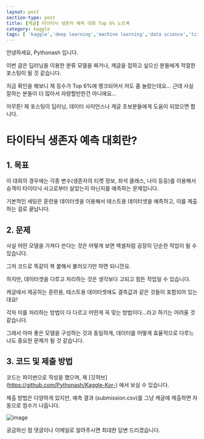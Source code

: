 ```yaml
---
layout: post
section-type: post
title: [캐글] 타이타닉 생존자 예측 대회 Top 6% 노트북
category: kaggle
tags: [ 'kaggle','deep learning','machine learning','data science','titanic' ]
---
```


안녕하세요, Pythonash 입니다.

이번 글은 딥러닝을 이용한 분류 모델을 짜거나, 캐글을 접하고 싶으신 분들에게 적절한 포스팅이 될 것 같습니다.

지금 확인을 해보니 제 등수가 Top 6%에 랭크되어서 저도 좀 놀랐는데요... 근데 사실 잘하는 분들이 더 많아서 자랑할만한건 아니에요...

아무튼! 제 포스팅이 딥러닝, 데이터 사이언스나 캐글 초보분들에게 도움이 되었으면 합니다.

# 타이타닉 생존자 예측 대회란?

## 1. 목표

이 대회의 경우에는 각종 변수(생존자의 티켓 정보, 좌석 클래스, 나이 등등)를 이용해서 승객이 타이타닉 사고로부터 살았는지 아닌지를 예측하는 문제입니다.

기본적인 세팅은 훈련용 데이터셋을 이용해서 테스트용 데이터셋을 예측하고, 이를 제출하는 걸로 끝납니다.

## 2. 문제

사실 어떤 모델을 가져다 쓴다는 것은 어떻게 보면 엑셀처럼 굉장히 단순한 작업이 될 수 있습니다.

그저 코드로 똑같이 복 붙해서 불러오기만 하면 되니깐요.

하지만, 데이터셋을 다루고 처리하는 것은 생각보다 고되고 힘든 작업일 수 있습니다.

캐글에서 제공하는 훈련용, 테스트용 데이터셋에도 결측값과 같은 것들이 포함되어 있는데요!

각자 이를 처리하는 방법이 다 다르고 어떤게 꼭 맞는 방법이다...라고 하기는 어려울 것 같습니다.

그래서 아마 좋은 모델을 구성하는 것과 동일하게, 데이터를 어떻게 효율적으로 다루느냐도 중요한 문제가 될 것 같습니다.

## 3. 코드 및 제출 방법

코드는 파이썬으로 작성을 했으며, 제 [깃허브] (https://github.com/Pythonash/Kaggle-Kor-) 에서 보실 수 있습니다.

제출 방법은 다양하게 있지만, 예측 결과 (submission.csv)를 그냥 캐글에 제출하면 자동으로 점수가 나옵니다.

![image](https://user-images.githubusercontent.com/91790368/152633260-a524b4e7-92a5-4de6-be22-9266419e5ae5.png)


궁금하신 점 댓글이나 이메일로 알려주시면 최대한 답변 드리겠습니다.
